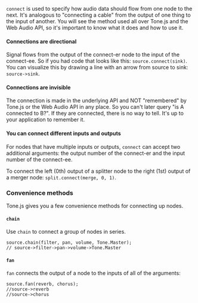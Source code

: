 `connect` is used to specify how audio data should flow from one node to the next. It's analogous to "connecting a cable" from the output of one thing to the input of another. You will see the method used all over Tone.js and the Web Audio API, so it's important to know what it does and how to use it. 

#### Connections are directional

Signal flows from the output of the connect-er node to the input of the connect-ee. So if you had code that looks like this: `source.connect(sink)`. You can visualize this by drawing a line with an arrow from source to sink: `source->sink`. 

#### Connections are invisible

The connection is made in the underlying API and NOT "remembered" by Tone.js or the Web Audio API in any place. So you can't later query "is A connected to B?". If they are connected, there is no way to tell. It's up to your application to remember it. 

#### You can connect different inputs and outputs

For nodes that have multiple inputs or outputs, `connect` can accept two additional arguments: the output number of the connect-er and the input number of the connect-ee. 

To connect the left (0th) output of a splitter node to the right (1st) output of a merger node: `split.connect(merge, 0, 1)`.  

### Convenience methods

Tone.js gives you a few convenience methods for connecting up nodes. 

#### `chain`

Use `chain` to connect a group of nodes in series.

```
source.chain(filter, pan, volume, Tone.Master);
// source->filter->pan->volume->Tone.Master
```

#### `fan`
`fan` connects the output of a node to the inputs of all of the arguments:

```
source.fan(reverb, chorus);
//source->reverb
//source->chorus
```
